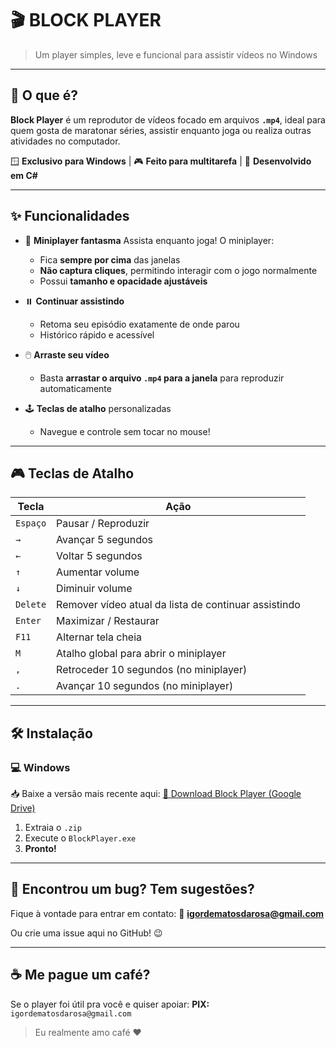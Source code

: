 # 🎬 **BLOCK PLAYER**

> Um player simples, leve e funcional para assistir vídeos no Windows

---

## 🧠 O que é?

**Block Player** é um reprodutor de vídeos focado em arquivos **`.mp4`**, ideal para quem gosta de maratonar séries, assistir enquanto joga ou realiza outras atividades no computador.

🪟 **Exclusivo para Windows** | 🎮 **Feito para multitarefa** | 🧩 **Desenvolvido em C#**

---

## ✨ Funcionalidades

* 🧊 **Miniplayer fantasma**
  Assista enquanto joga! O miniplayer:

  * Fica **sempre por cima** das janelas
  * **Não captura cliques**, permitindo interagir com o jogo normalmente
  * Possui **tamanho e opacidade ajustáveis**

* ⏸️ **Continuar assistindo**

  * Retoma seu episódio exatamente de onde parou
  * Histórico rápido e acessível

* 🖱️ **Arraste seu vídeo**

  * Basta **arrastar o arquivo `.mp4` para a janela** para reproduzir automaticamente

* 🕹️ **Teclas de atalho** personalizadas

  * Navegue e controle sem tocar no mouse!

---

## 🎮 Teclas de Atalho

| Tecla    | Ação                                                 |
| -------- | ---------------------------------------------------- |
| `Espaço` | Pausar / Reproduzir                                  |
| `→`      | Avançar 5 segundos                                   |
| `←`      | Voltar 5 segundos                                    |
| `↑`      | Aumentar volume                                      |
| `↓`      | Diminuir volume                                      |
| `Delete` | Remover vídeo atual da lista de continuar assistindo |
| `Enter`  | Maximizar / Restaurar                                |
| `F11`    | Alternar tela cheia                                  |
| `M`      | Atalho global para abrir o miniplayer                |
| `,`      | Retroceder 10 segundos (no miniplayer)               |
| `.`      | Avançar 10 segundos (no miniplayer)                  |

---

## 🛠️ Instalação

### 💻 Windows

📥 Baixe a versão mais recente aqui:
[🔗 Download Block Player (Google Drive)](https://drive.google.com/drive/folders/1SUB9jDSPsZCXWqLadggrI9bIlGbfZ9EY?usp=sharing)

1. Extraia o `.zip`
2. Execute o `BlockPlayer.exe`
3. **Pronto!**

---

## 🐞 Encontrou um bug? Tem sugestões?

Fique à vontade para entrar em contato:
📧 **[igordematosdarosa@gmail.com](mailto:igordematosdarosa@gmail.com)**

Ou crie uma issue aqui no GitHub! 😉

---

## ☕ Me pague um café?

Se o player foi útil pra você e quiser apoiar:
**PIX:** `igordematosdarosa@gmail.com`

> Eu realmente amo café ❤️
